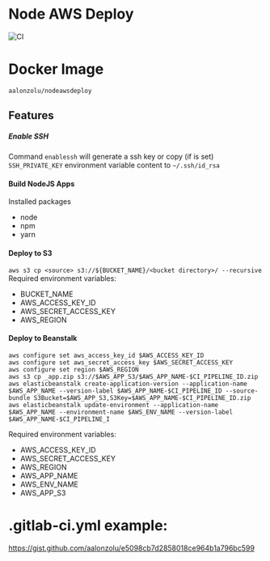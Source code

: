 # Node AWS Deploy
![CI](https://github.com/aalonzolu/nodeawsdeploy/workflows/CI/badge.svg?branch=master)

# Docker Image
`aalonzolu/nodeawsdeploy`
## Features
##### Enable SSH
Command `enablessh` will generate a ssh key or copy (if is set) `SSH_PRIVATE_KEY` environment variable content to `~/.ssh/id_rsa`

#### Build NodeJS Apps
Installed packages
- node
- npm
- yarn

#### Deploy to S3
`aws s3 cp <source> s3://${BUCKET_NAME}/<bucket directory>/ --recursive`
Required environment variables:
- BUCKET_NAME
- AWS_ACCESS_KEY_ID
- AWS_SECRET_ACCESS_KEY
- AWS_REGION

#### Deploy to Beanstalk
```zip -r _app.zip . -x *.git*
aws configure set aws_access_key_id $AWS_ACCESS_KEY_ID
aws configure set aws_secret_access_key $AWS_SECRET_ACCESS_KEY
aws configure set region $AWS_REGION
aws s3 cp _app.zip s3://$AWS_APP_S3/$AWS_APP_NAME-$CI_PIPELINE_ID.zip
aws elasticbeanstalk create-application-version --application-name $AWS_APP_NAME --version-label $AWS_APP_NAME-$CI_PIPELINE_ID --source-bundle S3Bucket=$AWS_APP_S3,S3Key=$AWS_APP_NAME-$CI_PIPELINE_ID.zip
aws elasticbeanstalk update-environment --application-name $AWS_APP_NAME --environment-name $AWS_ENV_NAME --version-label $AWS_APP_NAME-$CI_PIPELINE_I
```

Required environment variables:
- AWS_ACCESS_KEY_ID
- AWS_SECRET_ACCESS_KEY
- AWS_REGION
- AWS_APP_NAME
- AWS_ENV_NAME
- AWS_APP_S3

# .gitlab-ci.yml example:
https://gist.github.com/aalonzolu/e5098cb7d2858018ce964b1a796bc599
